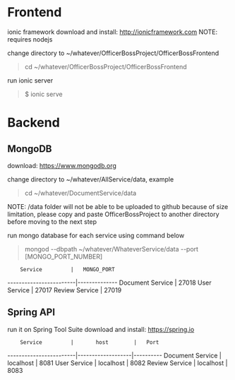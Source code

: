 # Frontend
ionic framework
download and install: http://ionicframework.com
NOTE: requires nodejs

change directory to ~/whatever/OfficerBossProject/OfficerBossFrontend
> cd ~/whatever/OfficerBossProject/OfficerBossFrontend

run ionic server
> $ ionic serve 

# Backend
## MongoDB
download: https://www.mongodb.org

change directory to ~/whatever/AllService/data, example
> cd ~/whatever/DocumentService/data

NOTE: /data folder will not be able to be uploaded to github because of size limitation, please copy and paste OfficerBossProject to another directory before moving to the next step

run mongo database for each service using command below
> mongod --dbpath ~/whatever/WhateverService/data --port [MONGO_PORT_NUMBER]

		Service			|	MONGO_PORT
------------------------|--------------
Document Service		|	27018
User Service			|	27017
Review Service			|	27019



## Spring API

run it on Spring Tool Suite
download and install: https://spring.io

		Service			|		host		|	Port
------------------------|-------------------|----------
Document Service		|	  localhost		| 	8081
User Service			|	  localhost		| 	8082
Review Service			|	  localhost		| 	8083